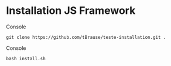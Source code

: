 # Installation JS Framework

Console

    git clone https://github.com/tBrause/teste-installation.git .

Console

    bash install.sh
